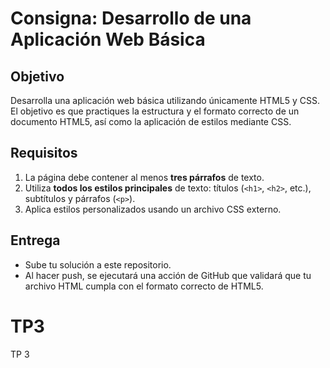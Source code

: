 # Consigna: Desarrollo de una Aplicación Web Básica

## Objetivo

Desarrolla una aplicación web básica utilizando únicamente HTML5 y CSS. El objetivo es que practiques la estructura y el formato correcto de un documento HTML5, así como la aplicación de estilos mediante CSS.

## Requisitos

1. La página debe contener al menos **tres párrafos** de texto.
2. Utiliza **todos los estilos principales** de texto: títulos (`<h1>`, `<h2>`, etc.), subtítulos y párrafos (`<p>`).
3. Aplica estilos personalizados usando un archivo CSS externo.

## Entrega

- Sube tu solución a este repositorio.
- Al hacer push, se ejecutará una acción de GitHub que validará que tu archivo HTML cumpla con el formato correcto de HTML5.
# TP3
TP 3
